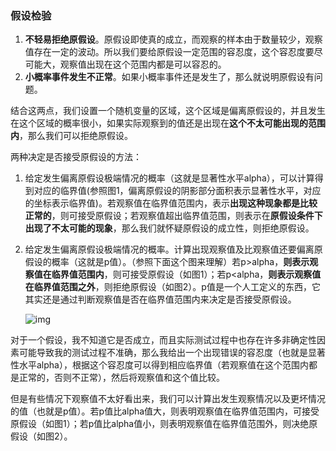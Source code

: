 ### 假设检验

1. **不轻易拒绝原假设**。原假设即使真的成立，而观察的样本由于数量较少，观察值存在一定的波动。所以我们要给原假设一定范围的容忍度，这个容忍度要尽可能大，观察值出现在这个范围内都是可以容忍的。
2. **小概率事件发生不正常**。如果小概率事件还是发生了，那么就说明原假设有问题。

​        结合这两点，我们设置一个随机变量的区域，这个区域是偏离原假设的，并且发生在这个区域的概率很小，如果实际观察到的值还是出现在**这个不太可能出现的范围内**，那么我们可以拒绝原假设。

两种决定是否接受原假设的方法：

1. 给定发生偏离原假设极端情况的概率（这就是显著性水平alpha），可以计算得到对应的临界值(参照图1，偏离原假设的阴影部分面积表示显著性水平，对应的坐标表示临界值)。若观察值在临界值范围内，表示**出现这种现象都是比较正常的**，则可接受原假设；若观察值超出临界值范围，则表示在**原假设条件下出现了不太可能的现象**，那么我们就怀疑原假设的成立性，则拒绝原假设。

2. 给定发生偏离原假设极端情况的概率。计算出现观察值及比观察值还要偏离原假设的概率（这就是p值）。（参照下面这个图来理解）若p>alpha，**则表示观察值在临界值范围内**，则可接受原假设（如图1）；若p<alpha，**则表示观察值在临界值范围之外**，则拒绝原假设（如图2）。p值是一个人工定义的东西，它其实还是通过判断观察值是否在临界值范围内来决定是否接受原假设。

   ![img](https://pic1.zhimg.com/80/0f28d56143bfbdd3a686fa27d096d97e_hd.jpg)

​        对于一个假设，我不知道它是否成立，而且实际测试过程中也存在许多非确定性因素可能导致我的测试过程不准确，那么我给出一个出现错误的容忍度（也就是显著性水平alpha），根据这个容忍度可以得到相应临界值（若观察值在这个范围内都是正常的，否则不正常），然后将观察值和这个值比较。

​       但是有些情况下观察值不太好看出来，我们可以计算出发生观察情况以及更坏情况的值（也就是p值）。若p值比alpha值大，则表明观察值在临界值范围内，可接受原假设（如图1）；若p值比alpha值小，则表明观察值在临界值范围外，则决绝原假设（如图2）。